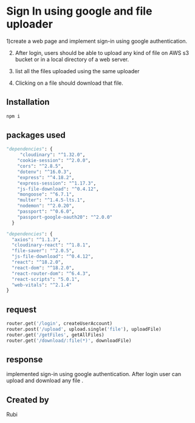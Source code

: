 # Sign In using google and file uploader


1)create a web page and implement sign-in using google authentication. 

2) After login, users should be able to upload any kind of file on AWS s3 bucket or in a local directory of a web server. 

3) list all the files uploaded using the same uploader

4) Clicking on a file should download that file.
 

## Installation
```bash
npm i
```

## packages used
```python
"dependencies": {
     "cloudinary": "^1.32.0",
    "cookie-session": "^2.0.0",
    "cors": "^2.8.5",
    "dotenv": "^16.0.3",
    "express": "^4.18.2",
    "express-session": "^1.17.3",
    "js-file-download": "^0.4.12",
    "mongoose": "^6.7.1",
    "multer": "^1.4.5-lts.1",
    "nodemon": "^2.0.20",
    "passport": "^0.6.0",
    "passport-google-oauth20": "^2.0.0"
  }
  ```
  
  ```python
"dependencies": {
    "axios": "^1.1.3",
    "cloudinary-react": "^1.8.1",
    "file-saver": "^2.0.5",
    "js-file-download": "^0.4.12",
    "react": "^18.2.0",
    "react-dom": "^18.2.0",
    "react-router-dom": "^6.4.3",
    "react-scripts": "5.0.1",
    "web-vitals": "^2.1.4"
  }
  ```
  
  ## request
 
```python
router.get('/login', createUserAccount)
router.post('/upload', upload.single('file'), uploadFile)
router.get('/getFiles', getAllFiles)
router.get('/download/:file(*)', downloadFile)
```


  
  
  ## response
  implemented sign-in using google authentication. After login user can upload and download any file .


## Created by
Rubi

